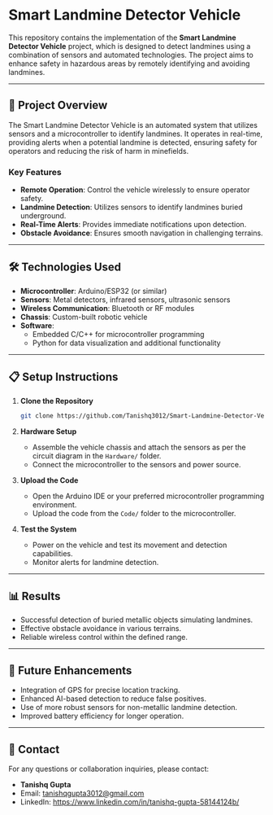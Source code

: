 # Smart Landmine Detector Vehicle

This repository contains the implementation of the **Smart Landmine Detector Vehicle** project, which is designed to detect landmines using a combination of sensors and automated technologies. The project aims to enhance safety in hazardous areas by remotely identifying and avoiding landmines.

---

## 🚀 **Project Overview**

The Smart Landmine Detector Vehicle is an automated system that utilizes sensors and a microcontroller to identify landmines. It operates in real-time, providing alerts when a potential landmine is detected, ensuring safety for operators and reducing the risk of harm in minefields.

### **Key Features**
- **Remote Operation**: Control the vehicle wirelessly to ensure operator safety.
- **Landmine Detection**: Utilizes sensors to identify landmines buried underground.
- **Real-Time Alerts**: Provides immediate notifications upon detection.
- **Obstacle Avoidance**: Ensures smooth navigation in challenging terrains.

---

## 🛠️ **Technologies Used**

- **Microcontroller**: Arduino/ESP32 (or similar)
- **Sensors**: Metal detectors, infrared sensors, ultrasonic sensors
- **Wireless Communication**: Bluetooth or RF modules
- **Chassis**: Custom-built robotic vehicle
- **Software**:
  - Embedded C/C++ for microcontroller programming
  - Python for data visualization and additional functionality

---

## 📋 **Setup Instructions**

1. **Clone the Repository**
   ```bash
   git clone https://github.com/Tanishq3012/Smart-Landmine-Detector-Vehicle.git
   ```

2. **Hardware Setup**
   - Assemble the vehicle chassis and attach the sensors as per the circuit diagram in the `Hardware/` folder.
   - Connect the microcontroller to the sensors and power source.

3. **Upload the Code**
   - Open the Arduino IDE or your preferred microcontroller programming environment.
   - Upload the code from the `Code/` folder to the microcontroller.

4. **Test the System**
   - Power on the vehicle and test its movement and detection capabilities.
   - Monitor alerts for landmine detection.

---

## 📊 **Results**

- Successful detection of buried metallic objects simulating landmines.
- Effective obstacle avoidance in various terrains.
- Reliable wireless control within the defined range.

---

## 📝 **Future Enhancements**

- Integration of GPS for precise location tracking.
- Enhanced AI-based detection to reduce false positives.
- Use of more robust sensors for non-metallic landmine detection.
- Improved battery efficiency for longer operation.

---


## 📧 **Contact**

For any questions or collaboration inquiries, please contact:
- **Tanishq Gupta**
- Email: tanishqgupta3012@gmail.com
- LinkedIn: https://www.linkedin.com/in/tanishq-gupta-58144124b/
